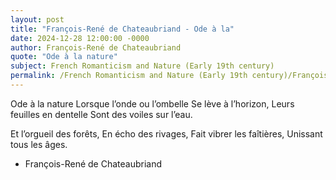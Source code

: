 ```yaml
---
layout: post
title: "François-René de Chateaubriand - Ode à la"
date: 2024-12-28 12:00:00 -0000
author: François-René de Chateaubriand
quote: "Ode à la nature"
subject: French Romanticism and Nature (Early 19th century)
permalink: /French Romanticism and Nature (Early 19th century)/François-René de Chateaubriand/François-René de Chateaubriand - Ode à la
---
```


Ode à la nature
Lorsque l’onde ou l’ombelle
Se lève à l’horizon,
Leurs feuilles en dentelle
Sont des voiles sur l’eau.

Et l’orgueil des forêts,
En écho des rivages,
Fait vibrer les faîtières,
Unissant tous les âges.


- François-René de Chateaubriand
